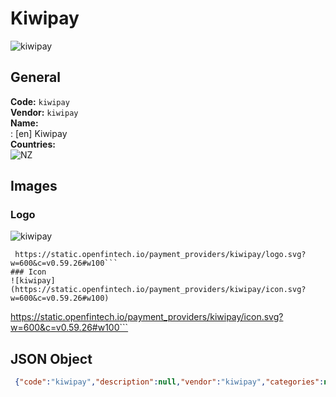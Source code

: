 # Kiwipay 
![kiwipay](https://static.openfintech.io/payment_providers/kiwipay/logo.svg?w=600&c=v0.59.26#w100)  
## General 
**Code:** `kiwipay`  
**Vendor:** `kiwipay`  
**Name:**  
:	[en] Kiwipay  
**Countries:**  
![NZ](https://cdnjs.cloudflare.com/ajax/libs/flag-icon-css/3.3.0/flags/4x3/NZ.svg#w24)  
 
## Images 
### Logo 
![kiwipay](https://static.openfintech.io/payment_providers/kiwipay/logo.svg?w=600&c=v0.59.26#w100)  
```
 https://static.openfintech.io/payment_providers/kiwipay/logo.svg?w=600&c=v0.59.26#w100```  
### Icon 
![kiwipay](https://static.openfintech.io/payment_providers/kiwipay/icon.svg?w=600&c=v0.59.26#w100)  
```
 https://static.openfintech.io/payment_providers/kiwipay/icon.svg?w=600&c=v0.59.26#w100```  
## JSON Object 
```json
 {"code":"kiwipay","description":null,"vendor":"kiwipay","categories":null,"countries":["NZ"],"payment_method":null,"payout_method":null,"metadata":{"about_payments_code":"kiwipay"},"name":{"en":"Kiwipay"}}```  
